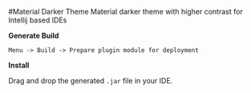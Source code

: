 #Material Darker Theme
Material darker theme with higher contrast for Intellij based IDEs

**Generate Build**

```Menu -> Build -> Prepare plugin module for deployment```

**Install**

Drag and drop the generated ```.jar``` file in your IDE.